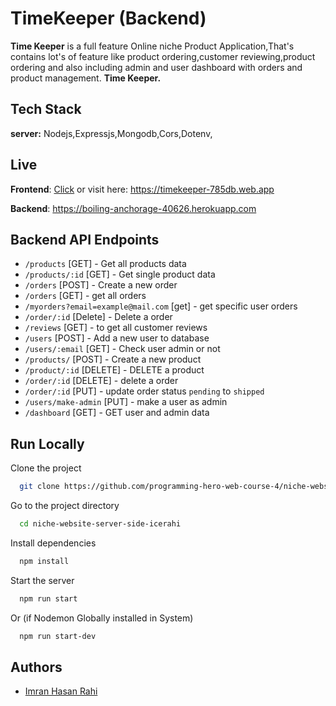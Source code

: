 
# TimeKeeper (Backend)

**Time Keeper** is a full feature Online niche Product Application,That's contains lot's of feature like product ordering,customer reviewing,product ordering and also including admin and user dashboard with orders and product management. **Time Keeper.**


## Tech Stack

**server:** Nodejs,Expressjs,Mongodb,Cors,Dotenv,


  
## Live

**Frontend**: [Click](https://timekeeper-785db.web.app) or visit here: https://timekeeper-785db.web.app

**Backend**: https://boiling-anchorage-40626.herokuapp.com
## Backend API Endpoints

- `/products` [GET] - Get all products data
- `/products/:id` [GET] - Get single product data
- `/orders` [POST] - Create a new order
- `/orders` [GET] - get all orders
- `/myorders?email=example@mail.com` [get] - get specific user orders
- `/order/:id` [Delete] - Delete a order
- `/reviews` [GET] - to get all customer reviews
- `/users` [POST] - Add a new user to database
- `/users/:email` [GET] - Check user admin or not
- `/products/` [POST] - Create a new product
- `/product/:id` [DELETE] - DELETE a product
- `/order/:id` [DELETE] - delete a order
- `/order/:id` [PUT] - update order status `pending` to `shipped`
- `/users/make-admin` [PUT] - make a user as admin
- `/dashboard` [GET] - GET user and admin data

 
## Run Locally

Clone the project

```bash
  git clone https://github.com/programming-hero-web-course-4/niche-website-server-side-icerahi
```

Go to the project directory

```bash
  cd niche-website-server-side-icerahi
```

Install dependencies

```bash
  npm install
```

Start the server

```bash
  npm run start
```
Or (if Nodemon Globally installed in System)
```bash
  npm run start-dev
```

  
## Authors

- [Imran Hasan Rahi](https://fb.com/icerahi)

  